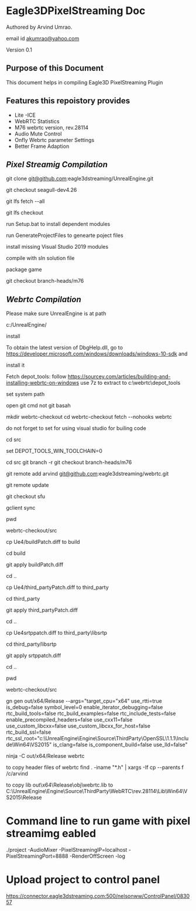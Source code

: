 # Eagle3DPixelStreaming Doc

Authored by Arvind Umrao.

email id akumrao@yahoo.com

Version 0.1

## Purpose of this Document
This document helps in compiling Eagle3D PixelStreaming Plugin


## Features this repoistory provides
- Lite -ICE
- WebRTC Statistics 
- M76 webrtc version, rev.28114
- Audio Mute Control
- Onfly Webrtc parameter Settings
- Better Frame Adaption 



## _Pixel Streamig Compilation_

git clone git@github.com:eagle3dstreaming/UnrealEngine.git

git checkout seagull-dev4.26

git lfs fetch --all

git lfs checkout 


run Setup.bat  to install dependent modules

run GenerateProjectFiles to genearte poject files

install missing Visual Studio 2019 modules 


compile with sln solution file

package game

 git checkout branch-heads/m76


## _Webrtc Compilation_

Please make sure UnrealEngine is at path

c:/UnrealEngine/

install 

To obtain the latest version of DbgHelp.dll, go to https://developer.microsoft.com/windows/downloads/windows-10-sdk and

install it

Fetch depot_tools: follow https://sourcey.com/articles/building-and-installing-webrtc-on-windows use 7z to extract to c:\webrtc\depot_tools


set system path

open git cmd not git basah

mkdir webrtc-checkout  cd webrtc-checkout fetch --nohooks webrtc

do not forget to set for using visual studio for builing code


cd src

set DEPOT_TOOLS_WIN_TOOLCHAIN=0

cd src git branch -r git checkout branch-heads/m76

git remote add arvind git@github.com:eagle3dstreaming/webrtc.git

git remote update

git checkout sfu

gclient sync


pwd

webrtc-checkout/src

cp Ue4/buildPatch.diff to build

cd build 

git apply buildPatch.diff


cd ..

cp Ue4/third_partyPatch.diff to third_party

cd third_party

git apply third_partyPatch.diff

cd ..

cp Ue4srtppatch.diff to third_party\libsrtp

cd third_party/libsrtp

git apply srtppatch.diff

cd ..

pwd

webrtc-checkout/src


gn gen out/x64/Release  --args="target_cpu=\"x64\" use_rtti=true is_debug=false symbol_level=0 enable_iterator_debugging=false rtc_build_tools=false rtc_build_examples=false rtc_include_tests=false enable_precompiled_headers=false use_cxx11=false use_custom_libcxx=false use_custom_libcxx_for_host=false rtc_build_ssl=false rtc_ssl_root=\"c:\UnrealEngine\Engine\Source\ThirdParty\OpenSSL\1.1.1\Include\Win64\VS2015\" is_clang=false is_component_build=false use_lld=false"


ninja -C out/x64/Release webrtc


to copy header files of webrtc
find . -iname "*.h" | xargs -If cp --parents f /c/arvind

to copy lib
out\x64\Release\obj\webrtc.lib to C:\UnrealEngine\Engine\Source\ThirdParty\WebRTC\rev.28114\Lib\Win64\VS2015\Release



# Command line to run game with pixel streamimg eabled
./project -AudioMixer -PixelStreamingIP=localhost -PixelStreamingPort=8888 -RenderOffScreen -log

# Upload project to control panel
https://connector.eagle3dstreaming.com:500/nelsonww/ControlPanel/083057









